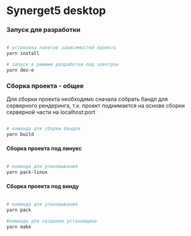 # Synerget5 desktop

### Запуск для разработки

``` bash

# установка пакетов зависимостей проекта
yarn install

# запуск в режиме разработки под электрон
yarn dev-e


```

### Сборка проекта - общее

Для сборки проекта необходимо сначала собрать бандл для серверного рендеринга, т.к. проект поднимается на основе сборки серверной части на localhost:port

``` bash

# команда для сборки бандла
yarn build


```

#### Сборка проекта под линукс

``` bash

# команда для упаковывания
yarn pack-linux


```

#### Сборка проекта под винду

``` bash

# команда для упаковывания
yarn pack

#команда для создания установщика
yarn make

```


